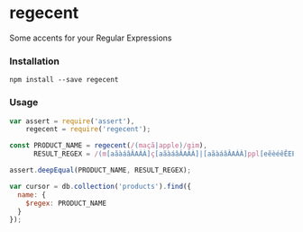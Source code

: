 # regecent

Some accents for your Regular Expressions

### Installation
```
npm install --save regecent
```

### Usage
```js
var assert = require('assert'),
    regecent = require('regecent');

const PRODUCT_NAME = regecent(/(maçã|apple)/gim),
      RESULT_REGEX = /(m[aãàáâÂAÁÀ]ç[aãàáâÂAÁÀ]|[aãàáâÂAÁÀ]ppl[eẽèéêÊEÉÈ])/;

assert.deepEqual(PRODUCT_NAME, RESULT_REGEX);

var cursor = db.collection('products').find({
  name: {
    $regex: PRODUCT_NAME
  }
});
```